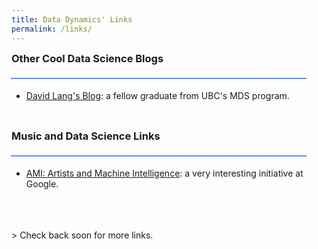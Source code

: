 ```yaml
---
title: Data Dynamics' Links
permalink: /links/
---
```


<h3 style="LINE-HEIGHT:5px;">Other Cool Data Science Blogs</h3>
<h5 style="color:#2676FF; LINE-HEIGHT:5px;">_______________________________________________________________________</h5>

- [David Lang's Blog](https://laingdk.github.io/): a fellow graduate from UBC's MDS program.
<br>
<h3 style="LINE-HEIGHT:5px;">Music and Data Science Links</h3>
<h5 style="color:#2676FF; LINE-HEIGHT:5px;">_______________________________________________________________________</h5>

- [AMI: Artists and Machine Intelligence](https://ami.withgoogle.com/): a very interesting initiative at Google.
<br>
<br>
<br>
> Check back soon for more links.
